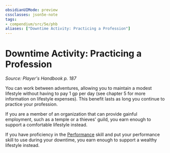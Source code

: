 ```yaml
---
obsidianUIMode: preview
cssclasses: json5e-note
tags:
- compendium/src/5e/phb
aliases: ["Downtime Activity: Practicing a Profession"]
---
```

# Downtime Activity: Practicing a Profession
*Source: Player's Handbook p. 187* 

You can work between adventures, allowing you to maintain a modest lifestyle without having to pay 1 gp per day (see chapter 5 for more information on lifestyle expenses). This benefit lasts as long you continue to practice your profession.

If you are a member of an organization that can provide gainful employment, such as a temple or a thieves' guild, you earn enough to support a comfortable lifestyle instead.

If you have proficiency in the [Performance](_skills.md#Performance) skill and put your performance skill to use during your downtime, you earn enough to support a wealthy lifestyle instead.